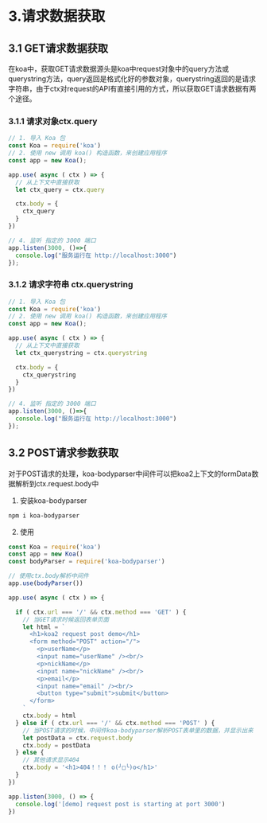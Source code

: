 # 3.请求数据获取

## 3.1 GET请求数据获取

在koa中，获取GET请求数据源头是koa中request对象中的query方法或querystring方法，query返回是格式化好的参数对象，querystring返回的是请求字符串，由于ctx对request的API有直接引用的方式，所以获取GET请求数据有两个途径。

### 3.1.1 请求对象ctx.query

```js
// 1. 导入 Koa 包
const Koa = require('koa')
// 2. 使用 new 调用 koa() 构造函数，来创建应用程序
const app = new Koa();

app.use( async ( ctx ) => {
  // 从上下文中直接获取
  let ctx_query = ctx.query

  ctx.body = {
    ctx_query
  }
})

// 4. 监听 指定的 3000 端口
app.listen(3000, ()=>{
  console.log("服务运行在 http://localhost:3000")
});
```

### 3.1.2 请求字符串 ctx.querystring

```js
// 1. 导入 Koa 包
const Koa = require('koa')
// 2. 使用 new 调用 koa() 构造函数，来创建应用程序
const app = new Koa();

app.use( async ( ctx ) => {
  // 从上下文中直接获取
  let ctx_querystring = ctx.querystring

  ctx.body = {
    ctx_querystring
  }
})

// 4. 监听 指定的 3000 端口
app.listen(3000, ()=>{
  console.log("服务运行在 http://localhost:3000")
});
```

## 3.2 POST请求参数获取

对于POST请求的处理，koa-bodyparser中间件可以把koa2上下文的formData数据解析到ctx.request.body中

1. 安装koa-bodyparser

```bash
npm i koa-bodyparser
```

2. 使用

```js
const Koa = require('koa')
const app = new Koa()
const bodyParser = require('koa-bodyparser')

// 使用ctx.body解析中间件
app.use(bodyParser())

app.use( async ( ctx ) => {

  if ( ctx.url === '/' && ctx.method === 'GET' ) {
    // 当GET请求时候返回表单页面
    let html = `
      <h1>koa2 request post demo</h1>
      <form method="POST" action="/">
        <p>userName</p>
        <input name="userName" /><br/>
        <p>nickName</p>
        <input name="nickName" /><br/>
        <p>email</p>
        <input name="email" /><br/>
        <button type="submit">submit</button>
      </form>
    `
    ctx.body = html
  } else if ( ctx.url === '/' && ctx.method === 'POST' ) {
    // 当POST请求的时候，中间件koa-bodyparser解析POST表单里的数据，并显示出来
    let postData = ctx.request.body
    ctx.body = postData
  } else {
    // 其他请求显示404
    ctx.body = '<h1>404！！！ o(╯□╰)o</h1>'
  }
})

app.listen(3000, () => {
  console.log('[demo] request post is starting at port 3000')
})

```